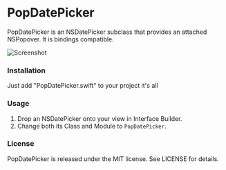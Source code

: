 # PopDatePicker
PopDatePicker is an NSDatePicker subclass that provides an attached NSPopover. It is bindings compatible.

![Screenshot](https://db.tt/MMuANl1a)

### Installation

Just add "PopDatePicker.swift" to your project it's all

### Usage

1. Drop an NSDatePicker onto your view in Interface Builder.
2. Change both its Class and Module to `PopDatePicker`.

### License
PopDatePicker is released under the MIT license. See LICENSE for details.
